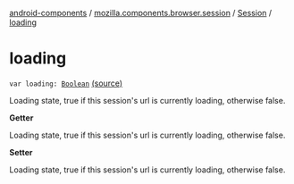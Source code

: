 [android-components](../../index.md) / [mozilla.components.browser.session](../index.md) / [Session](index.md) / [loading](./loading.md)

# loading

`var loading: `[`Boolean`](https://kotlinlang.org/api/latest/jvm/stdlib/kotlin/-boolean/index.html) [(source)](https://github.com/mozilla-mobile/android-components/blob/master/components/browser/session/src/main/java/mozilla/components/browser/session/Session.kt#L182)

Loading state, true if this session's url is currently loading, otherwise false.

**Getter**

Loading state, true if this session's url is currently loading, otherwise false.

**Setter**

Loading state, true if this session's url is currently loading, otherwise false.

